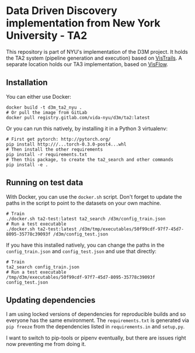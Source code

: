 Data Driven Discovery implementation from New York University - TA2
===================================================================

This repository is part of NYU's implementation of the D3M project. It holds the TA2 system (pipeline generation and execution) based on [VisTrails](https://github.com/VisTrails/VisTrails). A separate location holds our TA3 implementation, based on [VisFlow](https://github.com/yubowenok/visflow).

Installation
------------

You can either use Docker:
```
docker build -t d3m_ta2_nyu .
# Or pull the image from GitLab
docker pull registry.gitlab.com/vida-nyu/d3m/ta2:latest
```

Or you can run this natively, by installing it in a Python 3 virtualenv:
```
# First get pytorch: http://pytorch.org/
pip install http:///...torch-0.3.0-post4...whl
# Then install the other requirements
pip install -r requirements.txt
# Then this package, to create the ta2_search and other commands
pip install -e .
```

Running on test data
--------------------

With Docker, you can use the `docker.sh` script. Don't forget to update the paths in the script to point to the datasets on your own machine.
```
# Train
./docker.sh ta2-test:latest ta2_search /d3m/config_train.json
# Run a test executable
./docker.sh ta2-test:latest /d3m/tmp/executables/50f99cdf-97f7-45d7-8095-35778c39093f /d3m/config_test.json
```

If you have this installed natively, you can change the paths in the `config_train.json` and `config_test.json` and use that directly:
```
# Train
ta2_search config_train.json
# Run a test executable
/tmp/d3m/executables/50f99cdf-97f7-45d7-8095-35778c39093f config_test.json
```

Updating dependencies
---------------------

I am using locked versions of dependencies for reproducible builds and so everyone has the same environment. The `requirements.txt` is generated via `pip freeze` from the dependencies listed in `requirements.in` and `setup,py`.

I want to switch to pip-tools or pipenv eventually, but there are issues right now preventing me from doing it.
